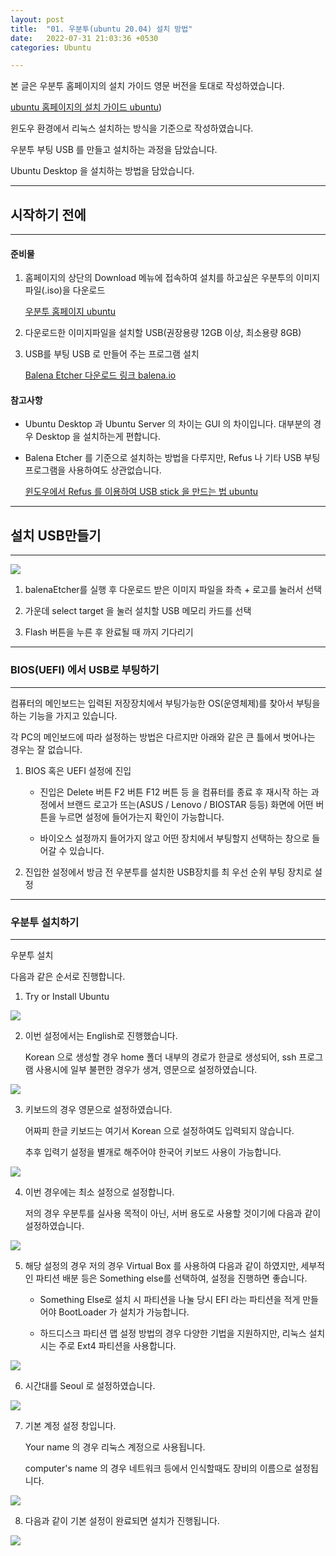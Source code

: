 ```yaml
---
layout: post
title:  "01. 우분투(ubuntu 20.04) 설치 방법"
date:   2022-07-31 21:03:36 +0530
categories: Ubuntu

---
```


본 글은 우분투 홈페이지의 설치 가이드 영문 버전을 토대로 작성하였습니다.

[ubuntu 홈페이지의 설치 가이드 ubuntu](https://ubuntu.com/tutorials/create-a-usb-stick-on-windows#1-overview))    

윈도우 환경에서 리눅스 설치하는 방식을 기준으로 작성하였습니다.

우분투 부팅 USB 를 만들고 설치하는 과정을 담았습니다.

Ubuntu Desktop 을 설치하는 방법을 담았습니다.

---

## 시작하기 전에

---

#### 준비물

1. 홈페이지의 상단의 Download 메뉴에 접속하여 설치를 하고싶은 우분투의 이미지파일(.iso)을 다운로드
   
   [우분투 홈페이지 ubuntu](https://ubuntu.com/)

2. 다운로드한 이미지파일을 설치할 USB(권장용량 12GB 이상, 최소용량 8GB) 

3. USB를 부팅 USB 로 만들어 주는 프로그램 설치
   
   [Balena Etcher 다운로드 링크 balena.io](https://www.balena.io/etcher/ )

#### 참고사항

- Ubuntu Desktop 과 Ubuntu Server 의 차이는 GUI 의 차이입니다. 대부분의 경우 Desktop 을 설치하는게 편합니다.

- Balena Etcher 를 기준으로 설치하는 방법을 다루지만,  Refus 나 기타 USB 부팅 프로그램을 사용하여도 상관없습니다.
  
  [윈도우에서 Refus 를 이용하여 USB stick 을 만드는 법 ubuntu](https://ubuntu.com/tutorials/create-a-usb-stick-on-windows#3-usb-selection)

---

## 설치 USB만들기

---

<div>
<img src="https://github.com/leoppark94/leoppark94.github.io/blob/master/_posts/Images/BalenaEtcher.png?raw=true">
</div>

1) balenaEtcher를 실행 후 다운로드 받은 이미지 파일을 좌측 + 로고를 눌러서 선택

2) 가운데 select target 을 눌러 설치할 USB 메모리 카드를 선택

3) Flash 버튼을 누른 후 완료될 때 까지 기다리기

---

### BIOS(UEFI) 에서 USB로 부팅하기

---

컴퓨터의 메인보드는 입력된 저장장치에서 부팅가능한 OS(운영체제)를 찾아서 부팅을 하는 기능을 가지고 있습니다.

 각 PC의 메인보드에 따라 설정하는 방법은 다르지만 아래와 같은 큰 틀에서 벗어나는 경우는 잘 없습니다.

1. BIOS 혹은 UEFI 설정에 진입
   
   - 진입은 Delete 버튼 F2 버튼 F12 버튼 등 을 컴퓨터를 종료 후 재시작 하는 과정에서 브랜드 로고가 뜨는(ASUS / Lenovo / BIOSTAR 등등) 화면에 어떤 버튼을 누르면 설정에 들어가는지 확인이 가능합니다.
   
   - 바이오스 설정까지 들어가지 않고 어떤 장치에서 부팅할지 선택하는 창으로 들어갈 수 있습니다.

2. 진입한 설정에서 방금 전 우분투를 설치한 USB장치를 최 우선 순위 부팅 장치로 설정

---

### 우분투 설치하기

---

우분투 설치 

다음과 같은 순서로 진행합니다.

1) Try or Install Ubuntu

<div>
<IMG src="https://github.com/leoppark94/leoppark94.github.io/blob/master/_posts/Images/ubuntu_install_1.PNG?raw=true">
</div>

2) 이번 설정에서는 English로 진행했습니다.
   
   Korean 으로 생성할 경우 home 폴더 내부의 경로가 한글로 생성되어, ssh 프로그램 사용시에 일부 불편한 경우가 생겨, 영문으로 설정하였습니다.

<div>
<img src = "https://github.com/leoppark94/leoppark94.github.io/blob/master/_posts/Images/ubuntu_install_2.PNG?raw=true">
</div>

3. 키보드의 경우 영문으로 설정하였습니다.
   
   어짜피 한글 키보드는 여기서 Korean 으로 설정하여도 입력되지 않습니다.
   
   추후 입력기 설정을 별개로 해주어야 한국어 키보드 사용이 가능합니다.

<div>
<img src="https://github.com/leoppark94/leoppark94.github.io/blob/master/_posts/Images/ubuntu_install_3.PNG?raw=true">
</div>

4. 이번 경우에는 최소 설정으로 설정합니다.
   
   저의 경우 우분투를 실사용 목적이 아닌, 서버 용도로 사용할 것이기에 다음과 같이 설정하였습니다.

<div>
<img src="https://github.com/leoppark94/leoppark94.github.io/blob/master/_posts/Images/ubuntu_install_4.PNG?raw=true">
</div>

5. 해당 설정의 경우 저의 경우 Virtual Box 를 사용하여 다음과 같이 하였지만, 세부적인 파티션 배분 등은 Something else를 선택하여, 설정을 진행하면 좋습니다.
   
   - Something Else로 설치 시 파티션을 나눌 당시 EFI 라는 파티션을 적게 만들어야 BootLoader 가 설치가 가능합니다.
   
   - 하드디스크 파티션 맵 설정 방법의 경우 다양한 기법을 지원하지만, 리눅스 설치 시는 주로 Ext4 파티션을 사용합니다.

<div>
<img src="https://github.com/leoppark94/leoppark94.github.io/blob/master/_posts/Images/ubuntu_install_5.PNG?raw=true">
</div>

6. 시간대를 Seoul 로 설정하였습니다.

<div>
<img src="https://github.com/leoppark94/leoppark94.github.io/blob/master/_posts/Images/ubuntu_install_6.PNG?raw=true">
</div>

7. 기본 계정 설정 창입니다.
   
   Your name 의 경우 리눅스 계정으로 사용됩니다.
   
   computer's name 의 경우 네트워크 등에서 인식할때도 장비의 이름으로 설정됩니다.

<div>
<img src="https://github.com/leoppark94/leoppark94.github.io/blob/master/_posts/Images/ubuntu_install_7.PNG?raw=true">
</div>

8. 다음과 같이 기본 설정이 완료되면 설치가 진행됩니다.

<div>
<img src="https://github.com/leoppark94/leoppark94.github.io/blob/master/_posts/Images/ubuntu_install_8.PNG?raw=true">
</div>


